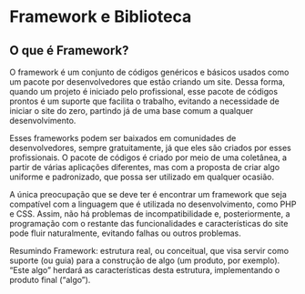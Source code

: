 #  Framework e Biblioteca  
## O que é Framework?
O framework é um conjunto de códigos genéricos e básicos usados como um pacote por desenvolvedores que estão criando um site. Dessa forma, quando um projeto é iniciado pelo profissional, esse pacote de códigos prontos é um suporte que facilita o trabalho, evitando a necessidade de iniciar o site do zero, partindo já de uma base comum a qualquer desenvolvimento.

Esses frameworks podem ser baixados em comunidades de desenvolvedores, sempre gratuitamente, já que eles são criados por esses profissionais. O pacote de códigos é criado por meio de uma coletânea, a partir de várias aplicações diferentes, mas com a proposta de criar algo uniforme e padronizado, que possa ser utilizado em qualquer ocasião.

A única preocupação que se deve ter é encontrar um framework que seja compatível com a linguagem que é utilizada no desenvolvimento, como PHP e CSS. Assim, não há problemas de incompatibilidade e, posteriormente, a programação com o restante das funcionalidades e características do site pode fluir naturalmente, evitando falhas ou outros problemas. 

Resumindo  Framework: estrutura real, ou conceitual, que visa servir como suporte (ou guia) para a construção de algo (um produto, por exemplo). “Este algo” herdará as características desta estrutura, implementando o produto final (“algo”).

